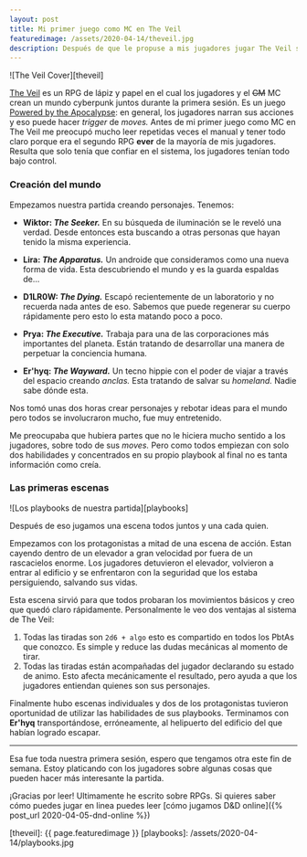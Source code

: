 ```yaml
---
layout: post
title: Mi primer juego como MC en The Veil
featuredimage: /assets/2020-04-14/theveil.jpg
description: Después de que le propuse a mis jugadores jugar The Veil sentí un peso enorme por que todo saliera bien, creo que no tenía que estresarme tanto.
---
```


![The Veil Cover][theveil]

[The Veil](https://samjokopublishing.com/products/the-veil-cyberpunk-ttrpg) es un RPG de lápiz y papel en el cual los jugadores y el ~~GM~~ MC crean un mundo cyberpunk juntos durante la primera sesión. Es un juego [Powered by the Apocalypse](http://apocalypse-world.com/pbta/): en general, los jugadores narran sus acciones y eso puede hacer _trigger_ de _moves._ Antes de mi primer juego como MC en The Veil me preocupó mucho leer repetidas veces el manual y tener todo claro porque era el segundo RPG **ever** de la mayoría de mis jugadores. Resulta que solo tenía que confiar en el sistema, los jugadores tenían todo bajo control.

<!--more-->

### Creación del mundo

Empezamos nuestra partida creando personajes. Tenemos:

- **Wiktor: _The Seeker._** En su búsqueda de iluminación se le reveló una verdad. Desde entonces esta buscando a otras personas que hayan tenido la misma experiencia.

- **Lira: _The Apparatus._** Un androide que consideramos como una nueva forma de vida. Esta descubriendo el mundo y es la guarda espaldas de...

- **D1LR0W: _The Dying._** Escapó recientemente de un laboratorio y no recuerda nada antes de eso. Sabemos que puede regenerar su cuerpo rápidamente pero esto lo esta matando poco a poco.

- **Prya: _The Executive._** Trabaja para una de las corporaciones más importantes del planeta. Están tratando de desarrollar una manera de perpetuar la conciencia humana.

- **Er'hyq: _The Wayward._** Un tecno hippie con el poder de viajar a través del espacio creando _anclas._ Esta tratando de salvar su _homeland._ Nadie sabe dónde esta.

Nos tomó unas dos horas crear personajes y rebotar ideas para el mundo pero todos se involucraron mucho, fue muy entretenido.

Me preocupaba que hubiera partes que no le hiciera mucho sentido a los jugadores, sobre todo de sus _moves._ Pero como todos empiezan con solo dos habilidades y concentrados en su propio playbook al final no es tanta información como creía.

### Las primeras escenas

![Los playbooks de nuestra partida][playbooks]

Después de eso jugamos una escena todos juntos y una cada quien.

Empezamos con los protagonistas a mitad de una escena de acción. Estan cayendo dentro de un elevador a gran velocidad por fuera de un rascacielos enorme. Los jugadores detuvieron el elevador, volvieron a entrar al edificio y se enfrentaron con la seguridad que los estaba persiguiendo, salvando sus vidas.

Esta escena sirvió para que todos probaran los movimientos básicos y creo que quedó claro rápidamente. Personalmente le veo dos ventajas al sistema de The Veil:

1. Todas las tiradas son `2d6 + algo` esto es compartido en todos los PbtAs que conozco. Es simple y reduce las dudas mecánicas al momento de tirar.
2. Todas las tiradas están acompañadas del jugador declarando su estado de animo. Esto afecta mecánicamente el resultado, pero ayuda a que los jugadores entiendan quienes son sus personajes.

Finalmente hubo escenas individuales y dos de los protagonistas tuvieron oportunidad de utilizar las habilidades de sus playbooks. Terminamos con **Er'hyq** transportándose, erróneamente, al helipuerto del edificio del que habían logrado escapar.

---

Esa fue toda nuestra primera sesión, espero que tengamos otra este fin de semana. Estoy platicando con los jugadores sobre algunas cosas que pueden hacer más interesante la partida.

¡Gracias por leer! Ultimamente he escrito sobre RPGs. Si quieres saber cómo puedes jugar en linea puedes leer [cómo jugamos D&D online]({% post_url 2020-04-05-dnd-online %})

[theveil]: {{ page.featuredimage }}
[playbooks]: /assets/2020-04-14/playbooks.jpg
